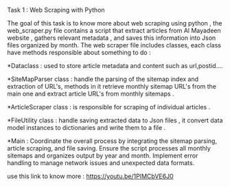 Task 1 : Web Scraping with Python

The goal of this task is to know more about web scraping using python , the web_scraper.py file contains a script that extract articles from Al Mayadeen website , gathers relevant metadata , and saves this information into Json files organized by month. 
The web scraper file includes classes, each class have methods responsible about something to do :

*Dataclass : used to store article metadata and content such as url,postid....

*SiteMapParser class : handle the parsing of the sitemap index and extraction of URL's, methods in it retrieve monthly sitemap URL's from the main one and extract article URL's from monthly sitemaps .

*ArticleScraper class : is responsible for scraping of individual articles .

*FileUtility class : handle saving extracted data to Json files , it convert data model instances to dictionaries and write them to a file .

*Main : Coordinate the overall process by integrating the sitemap parsing, article scraping, and file saving. Ensure the script processes all monthly sitemaps and organizes output by year and month. Implement error handling to manage network issues and unexpected data formats.

use this link to know more : https://youtu.be/1PIMCbVE6J0
